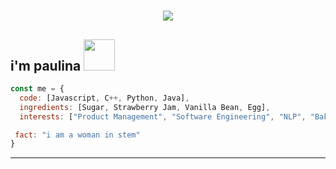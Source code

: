 <h1 align="center">
  <a href="https://git.io/typing-svg">
    <img src="https://readme-typing-svg.herokuapp.com/?lines=hi,+im+paulina&center=true&size=30">
  </a>
</h1>

<h2> i'm paulina <img src="[https://media.giphy.com/media/92YG8KKSjYhMc/giphy.gif](https://media.giphy.com/media/WUlplcMpOCEmTGBtBW/giphy.gif)" width="50"></h2>
</em></p>

```javascript
const me = {
  code: [Javascript, C++, Python, Java],
  ingredients: [Sugar, Strawberry Jam, Vanilla Bean, Egg],
  interests: ["Product Management", "Software Engineering", "NLP", "Baking!!"],

 fact: "i am a woman in stem"
}
```
---

<!--
**thebaolin/thebaolin** is a ✨ _special_ ✨ repository because its `README.md` (this file) appears on your GitHub profile.

-->

